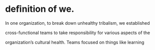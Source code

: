 # deﬁnition of we.

In one organization, to break down unhealthy tribalism, we established

cross-functional teams to take responsibility for various aspects of the

organization’s cultural health. Teams focused on things like learning